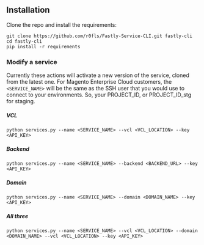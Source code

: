 ## Installation

Clone the repo and install the requirements:
```
git clone https://github.com/r0fls/Fastly-Service-CLI.git fastly-cli
cd fastly-cli
pip install -r requirements
```

### Modify a service

Currently these actions will activate a new version of the service, cloned from the latest one. For Magento Enterprise Cloud customers, the `<SERVICE_NAME>` will be the same as the SSH user that you would use to connect to your environments. So, your PROJECT_ID, or PROJECT_ID_stg for staging.

##### VCL
```
python services.py --name <SERVICE_NAME> --vcl <VCL_LOCATION> --key <API_KEY>
```

##### Backend
```
python services.py --name <SERVICE_NAME> --backend <BACKEND_URL> --key <API_KEY>
```

##### Domain
```
python services.py --name <SERVICE_NAME> --domain <DOMAIN_NAME> --key <API_KEY>
```

##### All three
```
python services.py --name <SERVICE_NAME> --vcl <VCL_LOCATION> --domain <DOMAIN_NAME> --vcl <VCL_LOCATION> --key <API_KEY>
```
